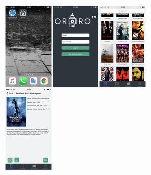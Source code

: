 

![Alt text](/screenshots/0.png?raw=250x)
![Alt text](/screenshots/1.png?raw=250x)
![Alt text](/screenshots/2.png?raw=250x)
![Alt text](/screenshots/3.png?raw=250x)


